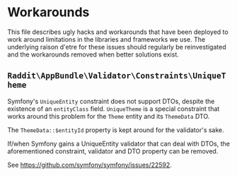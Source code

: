 Workarounds
===

This file describes ugly hacks and workarounds that have been deployed to work
around limitations in the libraries and frameworks we use. The underlying raison
d'etre for these issues should regularly be reinvestigated and the workarounds
removed when better solutions exist.

## `Raddit\AppBundle\Validator\Constraints\UniqueTheme`

Symfony's `UniqueEntity` constraint does not support DTOs, despite the existence
of an `entityClass` field. `UniqueTheme` is a special constraint that works
around this problem for the `Theme` entity and its `ThemeData` DTO.

The `ThemeData::$entityId` property is kept around for the validator's sake.

If/when Symfony gains a UniqueEntity validator that can deal with DTOs, the
aforementioned constraint, validator and DTO property can be removed.

See <https://github.com/symfony/symfony/issues/22592>.
